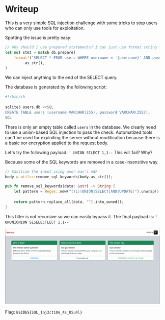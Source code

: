 # Writeup

This is a very simple SQL injection challenge with some tricks to stop users who can only use tools for exploitation.

Spotting the issue is pretty easy:
```rust
// Why should I use prepared statements? I can just use format string lol. plaintext password storage ftw
let mut stmt = match db.prepare(
    format!("SELECT * FROM users WHERE username = '{username}' AND password = '{password}'")
        .as_str(),
)
```

We can inject anything to the end of the SELECT query.

The database is generated by the following script:
```bash
#!/bin/sh

sqlite3 users.db <<SQL
CREATE TABLE users (username VARCHAR(255), password VARCHAR(255));
SQL
```

There is only an empty table called `users` in the database. We clearly need to use a union-based SQL injection to pass the check.
Automatized tools can't be used for exploiting the server without modification because there is a basic xor encryption applied to the request body.

Let's try the following payload: `' UNION SELECT 1,1--` This will fail? Why?

Because some of the SQL keywords are removed in a case-insensitive way.
```rust
// Sanitize the input using poor man's WAF
body = utils::remove_sql_keywords(body.as_str());
```

```rust
pub fn remove_sql_keywords(data: &str) -> String {
    let pattern = Regex::new("(?i)(UNION|SELECT|AND|UPDATE)").unwrap();

    return pattern.replace_all(data, "").into_owned();
}
```

This filter is not recursive so we can easily bypass it.
The final payload is: `' UNUNIONION SESELECTLECT 1,1--`

![](screenshots/image.png)

Flag: `BSIDES{SQL_1nj3ct10n_4s_U5u4l}`